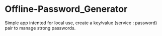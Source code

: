 # Offline-Password_Generator

Simple app intented for local use, create a key/value (service : password) pair to manage strong passwords.

